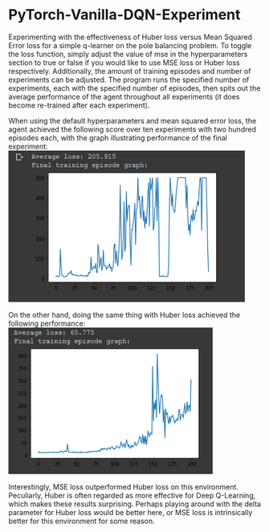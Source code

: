 # PyTorch-Vanilla-DQN-Experiment
Experimenting with the effectiveness of Huber loss versus Mean Squared Error loss for a simple q-learner on the pole balancing problem. To toggle the loss function, simply adjust the value of mse in the hyperparameters section to true or false if you would like to use MSE loss or Huber loss respectively. Additionally, the amount of training episodes and number of experiments can be adjusted. The program runs the specified number of experiments, each with the specified number of episodes, then spits out the average performance of the agent throughout all experiments (it does become re-trained after each experiment).

When using the default hyperparameters and mean squared error loss, the agent achieved the following score over ten experiments with two hundred episodes each, with the graph illustrating performance of the final experiment:
![MSE_image](vanilla_dqn_mse.png)

On the other hand, doing the same thing with Huber loss achieved the following performance:
![Huber_image](vanilla_dqn_huber.png)

Interestingly, MSE loss outperformed Huber loss on this environment. Peculiarly, Huber is often regarded as more effective for Deep Q-Learning, which makes these results surprising. Perhaps playing around with the delta parameter for Huber loss would be better here, or MSE loss is intrinsically better for this environment for some reason.
